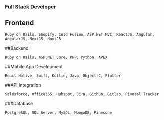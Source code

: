 ### Full Stack Developer

## Frontend
```
Ruby on Rails, Shopify, Cold Fusion, ASP.NET MVC, ReactJS, Angular, AngularJS, NextJS, NuxtJS
```

##Backend
```
Ruby on Rails, ASP.NET Core, PHP, Python, APEX
```

##Mobile App Development
```
React Native, Swift, Kotlin, Java, Object-C, Flutter
```

##API Integration
```
Salesforce, Office365, Hubspot, Jira, Github, Gitlab, Pivotal Tracker
```

###Database
```
PostgreSQL, SQL Server, MySQL, MongoDB, Pinecone
```

